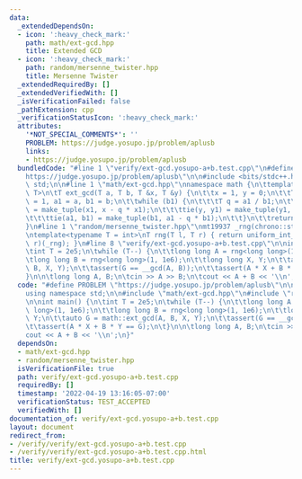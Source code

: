```yaml
---
data:
  _extendedDependsOn:
  - icon: ':heavy_check_mark:'
    path: math/ext-gcd.hpp
    title: Extended GCD
  - icon: ':heavy_check_mark:'
    path: random/mersenne_twister.hpp
    title: Mersenne Twister
  _extendedRequiredBy: []
  _extendedVerifiedWith: []
  _isVerificationFailed: false
  _pathExtension: cpp
  _verificationStatusIcon: ':heavy_check_mark:'
  attributes:
    '*NOT_SPECIAL_COMMENTS*': ''
    PROBLEM: https://judge.yosupo.jp/problem/aplusb
    links:
    - https://judge.yosupo.jp/problem/aplusb
  bundledCode: "#line 1 \"verify/ext-gcd.yosupo-a+b.test.cpp\"\n#define PROBLEM \"\
    https://judge.yosupo.jp/problem/aplusb\"\n\n#include <bits/stdc++.h>\nusing namespace\
    \ std;\n\n#line 1 \"math/ext-gcd.hpp\"\nnamespace math {\n\ttemplate<typename\
    \ T>\n\tT ext_gcd(T a, T b, T &x, T &y) {\n\t\tx = 1, y = 0;\n\t\tT x1 = 0, y1\
    \ = 1, a1 = a, b1 = b;\n\t\twhile (b1) {\n\t\t\tT q = a1 / b1;\n\t\t\ttie(x, x1)\
    \ = make_tuple(x1, x - q * x1);\n\t\t\ttie(y, y1) = make_tuple(y1, y - q * y1);\n\
    \t\t\ttie(a1, b1) = make_tuple(b1, a1 - q * b1);\n\t\t}\n\t\treturn a1;\n\t}\n\
    }\n#line 1 \"random/mersenne_twister.hpp\"\nmt19937 _rng(chrono::steady_clock::now().time_since_epoch().count());\n\
    \ntemplate<typename T = int>\nT rng(T l, T r) { return uniform_int_distribution<T>(l,\
    \ r)(_rng); }\n#line 8 \"verify/ext-gcd.yosupo-a+b.test.cpp\"\n\nint main() {\n\
    \tint T = 2e5;\n\twhile (T--) {\n\t\tlong long A = rng<long long>(1, 1e6);\n\t\
    \tlong long B = rng<long long>(1, 1e6);\n\t\tlong long X, Y;\n\t\tauto G = math::ext_gcd(A,\
    \ B, X, Y);\n\t\tassert(G == __gcd(A, B));\n\t\tassert(A * X + B * Y == G);\n\t\
    }\n\n\tlong long A, B;\n\tcin >> A >> B;\n\tcout << A + B << '\\n';\n}\n"
  code: "#define PROBLEM \"https://judge.yosupo.jp/problem/aplusb\"\n\n#include <bits/stdc++.h>\n\
    using namespace std;\n\n#include \"math/ext-gcd.hpp\"\n#include \"random/mersenne_twister.hpp\"\
    \n\nint main() {\n\tint T = 2e5;\n\twhile (T--) {\n\t\tlong long A = rng<long\
    \ long>(1, 1e6);\n\t\tlong long B = rng<long long>(1, 1e6);\n\t\tlong long X,\
    \ Y;\n\t\tauto G = math::ext_gcd(A, B, X, Y);\n\t\tassert(G == __gcd(A, B));\n\
    \t\tassert(A * X + B * Y == G);\n\t}\n\n\tlong long A, B;\n\tcin >> A >> B;\n\t\
    cout << A + B << '\\n';\n}"
  dependsOn:
  - math/ext-gcd.hpp
  - random/mersenne_twister.hpp
  isVerificationFile: true
  path: verify/ext-gcd.yosupo-a+b.test.cpp
  requiredBy: []
  timestamp: '2022-04-19 13:16:05-07:00'
  verificationStatus: TEST_ACCEPTED
  verifiedWith: []
documentation_of: verify/ext-gcd.yosupo-a+b.test.cpp
layout: document
redirect_from:
- /verify/verify/ext-gcd.yosupo-a+b.test.cpp
- /verify/verify/ext-gcd.yosupo-a+b.test.cpp.html
title: verify/ext-gcd.yosupo-a+b.test.cpp
---
```

